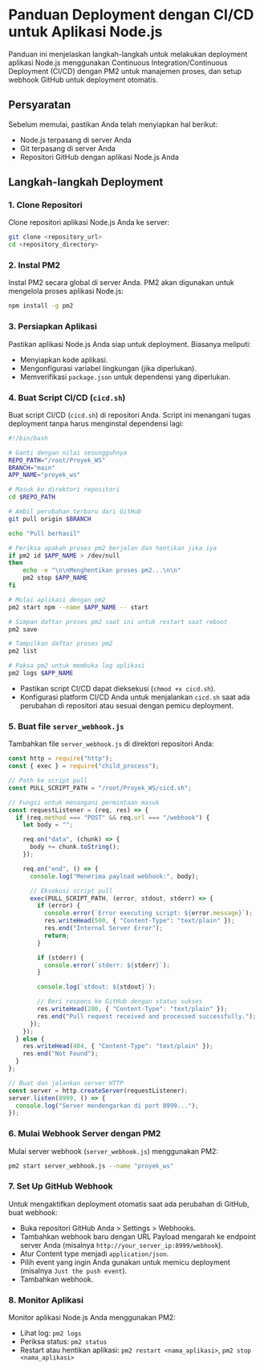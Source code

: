 # Panduan Deployment dengan CI/CD untuk Aplikasi Node.js

Panduan ini menjelaskan langkah-langkah untuk melakukan deployment aplikasi Node.js menggunakan Continuous Integration/Continuous Deployment (CI/CD) dengan PM2 untuk manajemen proses, dan setup webhook GitHub untuk deployment otomatis.

## Persyaratan

Sebelum memulai, pastikan Anda telah menyiapkan hal berikut:

- Node.js terpasang di server Anda
- Git terpasang di server Anda
- Repositori GitHub dengan aplikasi Node.js Anda

## Langkah-langkah Deployment

### 1. Clone Repositori

Clone repositori aplikasi Node.js Anda ke server:

```bash
git clone <repository_url>
cd <repository_directory>
```

### 2. Instal PM2

Instal PM2 secara global di server Anda. PM2 akan digunakan untuk mengelola proses aplikasi Node.js:

```bash
npm install -g pm2
```

### 3. Persiapkan Aplikasi

Pastikan aplikasi Node.js Anda siap untuk deployment. Biasanya meliputi:

- Menyiapkan kode aplikasi.
- Mengonfigurasi variabel lingkungan (jika diperlukan).
- Memverifikasi `package.json` untuk dependensi yang diperlukan.

### 4. Buat Script CI/CD (`cicd.sh`)

Buat script CI/CD (`cicd.sh`) di repositori Anda. Script ini menangani tugas deployment tanpa harus menginstal dependensi lagi:

```bash
#!/bin/bash

# Ganti dengan nilai sesungguhnya
REPO_PATH="/root/Proyek_WS"
BRANCH="main"
APP_NAME="proyek_ws"

# Masuk ke direktori repositori
cd $REPO_PATH

# Ambil perubahan terbaru dari GitHub
git pull origin $BRANCH

echo "Pull berhasil"

# Periksa apakah proses pm2 berjalan dan hentikan jika iya
if pm2 id $APP_NAME > /dev/null
then
    echo -e "\n\nMenghentikan proses pm2...\n\n"
    pm2 stop $APP_NAME
fi

# Mulai aplikasi dengan pm2
pm2 start npm --name $APP_NAME -- start

# Simpan daftar proses pm2 saat ini untuk restart saat reboot
pm2 save

# Tampilkan daftar proses pm2
pm2 list

# Paksa pm2 untuk membuka log aplikasi
pm2 logs $APP_NAME
```

- Pastikan script CI/CD dapat dieksekusi (`chmod +x cicd.sh`).
- Konfigurasi platform CI/CD Anda untuk menjalankan `cicd.sh` saat ada perubahan di repositori atau sesuai dengan pemicu deployment.

### 5. Buat file `server_webhook.js`

Tambahkan file `server_webhook.js` di direktori repositori Anda:

```javascript
const http = require("http");
const { exec } = require("child_process");

// Path ke script pull
const PULL_SCRIPT_PATH = "/root/Proyek_WS/cicd.sh";

// Fungsi untuk menangani permintaan masuk
const requestListener = (req, res) => {
  if (req.method === "POST" && req.url === "/webhook") {
    let body = "";

    req.on("data", (chunk) => {
      body += chunk.toString();
    });

    req.on("end", () => {
      console.log("Menerima payload webhook:", body);

      // Eksekusi script pull
      exec(PULL_SCRIPT_PATH, (error, stdout, stderr) => {
        if (error) {
          console.error(`Error executing script: ${error.message}`);
          res.writeHead(500, { "Content-Type": "text/plain" });
          res.end("Internal Server Error");
          return;
        }

        if (stderr) {
          console.error(`stderr: ${stderr}`);
        }

        console.log(`stdout: ${stdout}`);

        // Beri respons ke GitHub dengan status sukses
        res.writeHead(200, { "Content-Type": "text/plain" });
        res.end("Pull request received and processed successfully.");
      });
    });
  } else {
    res.writeHead(404, { "Content-Type": "text/plain" });
    res.end("Not Found");
  }
};

// Buat dan jalankan server HTTP
const server = http.createServer(requestListener);
server.listen(8999, () => {
  console.log("Server mendengarkan di port 8999...");
});
```

### 6. Mulai Webhook Server dengan PM2

Mulai server webhook (`server_webhook.js`) menggunakan PM2:

```bash
pm2 start server_webhook.js --name "proyek_ws"
```

### 7. Set Up GitHub Webhook

Untuk mengaktifkan deployment otomatis saat ada perubahan di GitHub, buat webhook:
- Buka repositori GitHub Anda > Settings > Webhooks.
- Tambahkan webhook baru dengan URL Payload mengarah ke endpoint server Anda (misalnya `http://your_server_ip:8999/webhook`).
- Atur Content type menjadi `application/json`.
- Pilih event yang ingin Anda gunakan untuk memicu deployment (misalnya `Just the push event`).
- Tambahkan webhook.

### 8. Monitor Aplikasi

Monitor aplikasi Node.js Anda menggunakan PM2:

- Lihat log: `pm2 logs`
- Periksa status: `pm2 status`
- Restart atau hentikan aplikasi: `pm2 restart <nama_aplikasi>`, `pm2 stop <nama_aplikasi>`
